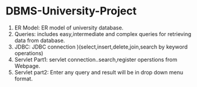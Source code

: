 # DBMS-University-Project
1) ER Model: ER model of university database.  
2) Queries: includes easy,intermediate and complex queries for retrieving data from database.
3) JDBC: JDBC connection )(select,insert,delete,join,search by keyword operations)
4) Servlet Part1: servlet connection..search,register operstions from Webpage.
5) Servlet part2: Enter any query and result will be in drop down menu format.
